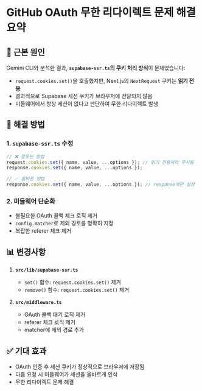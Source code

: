 # GitHub OAuth 무한 리다이렉트 문제 해결 요약

## 🎯 근본 원인

Gemini CLI와 분석한 결과, **`supabase-ssr.ts`의 쿠키 처리 방식**이 문제였습니다:

- `request.cookies.set()`을 호출했지만, Next.js의 `NextRequest` 쿠키는 **읽기 전용**
- 결과적으로 Supabase 세션 쿠키가 브라우저에 전달되지 않음
- 미들웨어에서 항상 세션이 없다고 판단하여 무한 리다이렉트 발생

## 🔧 해결 방법

### 1. `supabase-ssr.ts` 수정

```typescript
// ❌ 잘못된 방법
request.cookies.set({ name, value, ...options }); // 읽기 전용이라 무시됨
response.cookies.set({ name, value, ...options });

// ✅ 올바른 방법
response.cookies.set({ name, value, ...options }); // response에만 설정
```

### 2. 미들웨어 단순화

- 불필요한 OAuth 콜백 체크 로직 제거
- `config.matcher`로 제외 경로를 명확히 지정
- 복잡한 referer 체크 제거

## 📊 변경사항

1. **`src/lib/supabase-ssr.ts`**
   - `set()` 함수: `request.cookies.set()` 제거
   - `remove()` 함수: `request.cookies.set()` 제거

2. **`src/middleware.ts`**
   - OAuth 콜백 대기 로직 제거
   - referer 체크 로직 제거
   - matcher에 제외 경로 추가

## ✅ 기대 효과

- OAuth 인증 후 세션 쿠키가 정상적으로 브라우저에 저장됨
- 다음 요청 시 미들웨어가 세션을 올바르게 인식
- 무한 리다이렉트 문제 해결
